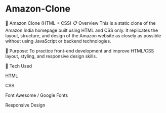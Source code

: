 # Amazon-Clone
🛒 Amazon Clone (HTML + CSS)
📋 Overview
This is a static clone of the Amazon India homepage built using HTML and CSS only. It replicates the layout, structure, and design of the Amazon website as closely as possible without using JavaScript or backend technologies.

🎯 Purpose: To practice front-end development and improve HTML/CSS layout, styling, and responsive design skills.

🔧 Tech Used

HTML

CSS

Font Awesome / Google Fonts 

Responsive Design 

 
